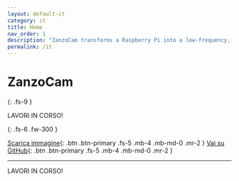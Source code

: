 ```yaml
---
layout: default-it
category: it
title: Home
nav_order: 1
description: "ZanzoCam transforms a Raspberry Pi into a low-frequency, autonomous camera."
permalink: /it
---
```


# ZanzoCam
{: .fs-9 }

LAVORI IN CORSO!

{: .fs-6 .fw-300 }

[Scarica immagine](https://github.com/zanzocam/zanzocam-core/releases/latest/){: .btn .btn-primary .fs-5 .mb-4 .mb-md-0 .mr-2 } [Vai su GitHub](https://github.com/zanzocam){: .btn .btn-primary .fs-5 .mb-4 .mb-md-0 .mr-2 }

-----

LAVORI IN CORSO!
